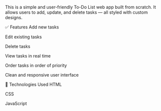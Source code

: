This is a simple and user-friendly To-Do List web app built from scratch. It allows users to add, update, and delete tasks — all styled with custom designs.

✅ Features
Add new tasks

Edit existing tasks

Delete tasks

View tasks in real time

Order tasks in order of priority

Clean and responsive user interface

📂 Technologies Used
HTML

CSS

JavaScript